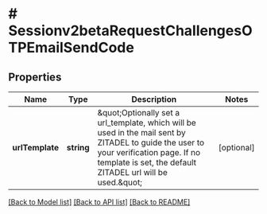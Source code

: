 # # Sessionv2betaRequestChallengesOTPEmailSendCode

## Properties

Name | Type | Description | Notes
------------ | ------------- | ------------- | -------------
**urlTemplate** | **string** | \&quot;Optionally set a url_template, which will be used in the mail sent by ZITADEL to guide the user to your verification page. If no template is set, the default ZITADEL url will be used.\&quot; | [optional]

[[Back to Model list]](../../README.md#models) [[Back to API list]](../../README.md#endpoints) [[Back to README]](../../README.md)
